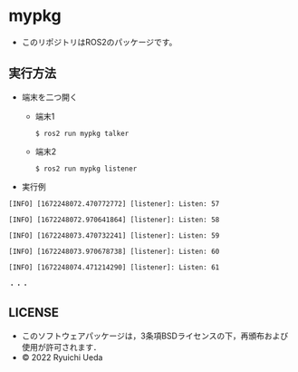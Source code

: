 # mypkg
 * このリポジトリはROS2のパッケージです。
 
 ## 実行方法
 * 端末を二つ開く
   * 端末1
   
      `` $ ros2 run mypkg talker ``
     
   * 端末2
   
      `` $ ros2 run mypkg listener ``
     
 * 実行例
 
 ``` 
 [INFO] [1672248072.470772772] [listener]: Listen: 57 
 
 [INFO] [1672248072.970641864] [listener]: Listen: 58 
 
 [INFO] [1672248073.470732241] [listener]: Listen: 59  
    
 [INFO] [1672248073.970678738] [listener]: Listen: 60 
    
 [INFO] [1672248074.471214290] [listener]: Listen: 61 
    
 ・・・
 ```
 
 ## LICENSE

 * このソフトウェアパッケージは，3条項BSDライセンスの下，再頒布および使用が許可されます．
 * © 2022 Ryuichi Ueda
